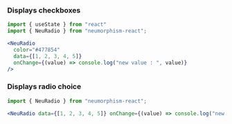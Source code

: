 ### Displays checkboxes ###

```jsx { "props": { "style": { "backgroundColor": "#477854", "textAlign": "center", "padding": "60px 20px" } } }
import { useState } from "react"
import { NeuRadio } from "neumorphism-react";

<NeuRadio
  color="#477854"
  data={[1, 2, 3, 4, 5]}
  onChange={(value) => console.log("new value : ", value)}
/>
```

### Displays radio choice ###

```jsx { "props": { "style": { "backgroundColor": "#929292", "textAlign": "center", "padding": "60px 20px" } } }
import { NeuRadio } from "neumorphism-react";

<NeuRadio data={[1, 2, 3, 4, 5]} onChange={(value) => console.log("new value : ", value)} radio />
```